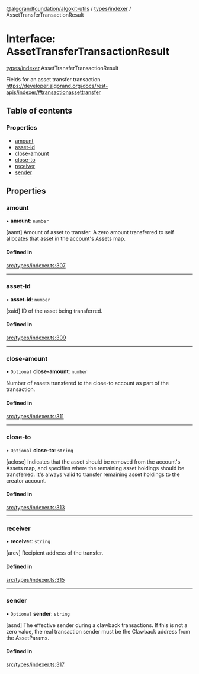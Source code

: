 [@algorandfoundation/algokit-utils](../index.md) / [types/indexer](../modules/types_indexer.md) / AssetTransferTransactionResult

# Interface: AssetTransferTransactionResult

[types/indexer](../modules/types_indexer.md).AssetTransferTransactionResult

Fields for an asset transfer transaction. https://developer.algorand.org/docs/rest-apis/indexer/#transactionassettransfer

## Table of contents

### Properties

- [amount](types_indexer.AssetTransferTransactionResult.md#amount)
- [asset-id](types_indexer.AssetTransferTransactionResult.md#asset-id)
- [close-amount](types_indexer.AssetTransferTransactionResult.md#close-amount)
- [close-to](types_indexer.AssetTransferTransactionResult.md#close-to)
- [receiver](types_indexer.AssetTransferTransactionResult.md#receiver)
- [sender](types_indexer.AssetTransferTransactionResult.md#sender)

## Properties

### amount

• **amount**: `number`

[aamt] Amount of asset to transfer. A zero amount transferred to self allocates that asset in the account's Assets map.

#### Defined in

[src/types/indexer.ts:307](https://github.com/algorandfoundation/algokit-utils-ts/blob/main/src/types/indexer.ts#L307)

___

### asset-id

• **asset-id**: `number`

[xaid] ID of the asset being transferred.

#### Defined in

[src/types/indexer.ts:309](https://github.com/algorandfoundation/algokit-utils-ts/blob/main/src/types/indexer.ts#L309)

___

### close-amount

• `Optional` **close-amount**: `number`

Number of assets transfered to the close-to account as part of the transaction.

#### Defined in

[src/types/indexer.ts:311](https://github.com/algorandfoundation/algokit-utils-ts/blob/main/src/types/indexer.ts#L311)

___

### close-to

• `Optional` **close-to**: `string`

[aclose] Indicates that the asset should be removed from the account's Assets map, and specifies where the remaining asset holdings should be transferred. It's always valid to transfer remaining asset holdings to the creator account.

#### Defined in

[src/types/indexer.ts:313](https://github.com/algorandfoundation/algokit-utils-ts/blob/main/src/types/indexer.ts#L313)

___

### receiver

• **receiver**: `string`

[arcv] Recipient address of the transfer.

#### Defined in

[src/types/indexer.ts:315](https://github.com/algorandfoundation/algokit-utils-ts/blob/main/src/types/indexer.ts#L315)

___

### sender

• `Optional` **sender**: `string`

[asnd] The effective sender during a clawback transactions. If this is not a zero value, the real transaction sender must be the Clawback address from the AssetParams.

#### Defined in

[src/types/indexer.ts:317](https://github.com/algorandfoundation/algokit-utils-ts/blob/main/src/types/indexer.ts#L317)
